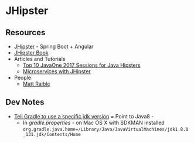 # JHipster
## Resources
* [JHipster](http://www.jhipster.tech/) - Spring Boot + Angular
* [JHipster Book](http://www.jhipster-book.com/#!/)
* Articles and Tutorials
	* [Top 10 JavaOne 2017 Sessions for Java Hipsters](https://developer.okta.com/blog/2017/09/28/top-10-javaone-2017-sessions-for-java-hipsters)
	* [Microservices with JHipster](https://developer.okta.com/blog/2017/06/20/develop-microservices-with-jhipster)
* People
	* [Matt Raible](https://github.com/mraible)
## Dev Notes
* [Tell Gradle to use a specific jdk version](https://stackoverflow.com/questions/18487406/how-do-i-tell-gradle-to-use-specific-jdk-version) = Point to Java8 - 
    * In *gradle.properties* - on Mac OS X with SDKMAN installed
    `org.gradle.java.home=/Library/Java/JavaVirtualMachines/jdk1.8.0_131.jdk/Contents/Home`
